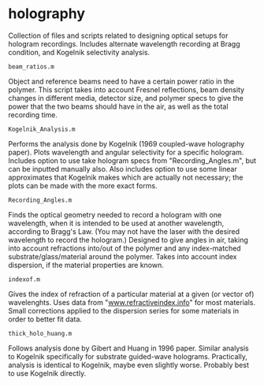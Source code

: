 # holography
Collection of files and scripts related to designing optical setups for hologram recordings. Includes alternate wavelength recording at Bragg condition, and Kogelnik selectivity analysis.



    beam_ratios.m

Object and reference beams need to have a certain power ratio in the polymer. This script takes into account Fresnel reflections, beam density changes in different media, detector size, and polymer specs to give the power that the two beams should have in the air, as well as the total recording time.


    Kogelnik_Analysis.m

Performs the analysis done by Kogelnik (1969 coupled-wave holography paper). Plots wavelength and angular selectivity for a specific hologram. Includes option to use take hologram specs from "Recording_Angles.m", but can be inputted manually also. Also includes option to use some linear approximates that Kogelnik makes which are actually not necessary; the plots can be made with the more exact forms.


    Recording_Angles.m

Finds the optical geometry needed to record a hologram with one wavelength, when it is intended to be used at another wavelength, according to Bragg's Law. (You may not have the laser with the desired wavelength to record the hologram.) Designed to give angles in air, taking into account refractions into/out of the polymer and any index-matched substrate/glass/material around the polymer. Takes into account index dispersion, if the material properties are known.


    indexof.m

Gives the index of refraction of a particular material at a given (or vector of) wavelenghts. Uses data from "www.refractiveindex.info" for most materials. Small corrections applied to the dispersion series for some materials in order to better fit data.


    thick_holo_huang.m

Follows analysis done by Gibert and Huang in 1996 paper. Similar analysis to Kogelnik specifically for substrate guided-wave holograms. Practically, analysis is identical to Kogelnik, maybe even slightly worse. Probably best to use Kogelnik directly.
